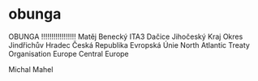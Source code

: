 # obunga
OBUNGA !!!!!!!!!!!!!!!!!
Matěj Benecký ITA3 Dačice Jihočeský Kraj Okres Jindřichův Hradec Česká Republika Evropská Únie North Atlantic Treaty Organisation Europe Central Europe

Michal Mahel
